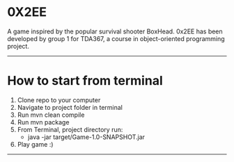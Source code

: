 0X2EE
========
A game inspired by the popular survival shooter BoxHead.
0x2EE has been developed by group 1 for TDA367, a course in
object-oriented programming project.
____
How to start from terminal
======
1. Clone repo to your computer
2. Navigate to project folder in terminal
3. Run mvn clean compile
4. Run mvn package
5. From Terminal, project directory run:
   * java -jar target/Game-1.0-SNAPSHOT.jar
6. Play game :)
____